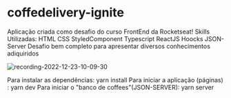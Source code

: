 # coffedelivery-ignite




Aplicação criada como desafio do curso FrontEnd da Rocketseat!
Skills Utilizadas:
HTML
CSS
StyledComponent
Typescript
ReactJS
Hoocks
JSON-Server
Desafio bem completo para apresentar diversos conhecimentos adiquiridos








![recording-2022-12-23-10-09-30](https://user-images.githubusercontent.com/36960606/209348740-29ae3fbc-4c35-43b5-8c45-f03e42773902.gif)








Para instalar as dependências: yarn install 
Para iniciar a aplicação (páginas) : yarn dev 
Para iniciar o "banco de coffees"(JSON-SERVER): yarn server
